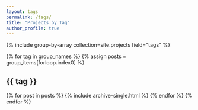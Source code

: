 ```yaml
---
layout: tags
permalink: /tags/
title: "Projects by Tag"
author_profile: true
---
```


{% include group-by-array collection=site.projects field="tags" %}

{% for tag in group_names %}
  {% assign posts = group_items[forloop.index0] %}
  <h2 id="{{ tag | slugify }}" class="archive__subtitle">{{ tag }}</h2>
  {% for post in posts %}
    {% include archive-single.html %}
  {% endfor %}
{% endfor %}